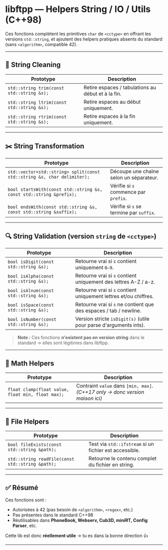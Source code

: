 # libftpp — Helpers String / IO / Utils (C++98)

Ces fonctions complètent les primitives `char` de `<cctype>` 
en offrant les versions `std::string`, et ajoutent des helpers 
pratiques absents du standard (sans `<algorithm>`, compatible 42).

---

## 🧵 String Cleaning

| Prototype | Description |
|----------|-------------|
| `std::string trim(const std::string &s);` | Retire espaces / tabulations au début et à la fin. |
| `std::string ltrim(const std::string &s);` | Retire espaces au début uniquement. |
| `std::string rtrim(const std::string &s);` | Retire espaces à la fin uniquement. |

---

## ✂️ String Transformation

| Prototype | Description |
|----------|-------------|
| `std::vector<std::string> split(const std::string &s, char delimiter);` | Découpe une chaîne selon un séparateur. |
| `bool startsWith(const std::string &s, const std::string &prefix);` | Vérifie si `s` commence par `prefix`. |
| `bool endsWith(const std::string &s, const std::string &suffix);` | Vérifie si `s` se termine par `suffix`. |

---

## 🔍 String Validation (version `string` de `<cctype>`)

| Prototype | Description |
|----------|-------------|
| `bool isDigit(const std::string &s);` | Retourne vrai si `s` contient uniquement `0–9`. |
| `bool isAlpha(const std::string &s);` | Retourne vrai si `s` contient uniquement des lettres A-Z / a-z. |
| `bool isAlnum(const std::string &s);` | Retourne vrai si `s` contient uniquement lettres et/ou chiffres. |
| `bool isSpace(const std::string &s);` | Retourne vrai si `s` ne contient que des espaces / tab / newline. |
| `bool isNumber(const std::string &s);` | Version stricte `isDigit(s)` (utile pour parse d'arguments ints). |

> **Note :** Ces fonctions **n'existent pas en version string** dans le standard → elles sont légitimes dans libftpp.

---

## 🧮 Math Helpers

| Prototype | Description |
|----------|-------------|
| `float clamp(float value, float min, float max);` | Contraint `value` dans `[min, max]`. *(C++17 only → donc version maison ici)* |

---

## 📂 File Helpers

| Prototype | Description |
|----------|-------------|
| `bool fileExists(const std::string &path);` | Test via `std::ifstream` si un fichier est accessible. |
| `std::string readFile(const std::string &path);` | Retourne le contenu complet du fichier en string. |

---

## ✅ Résumé

Ces fonctions sont :
- Autorisées à 42 (pas besoin de `<algorithm>`, `<regex>`, etc.)
- Pas présentes dans le standard C++98
- Réutilisables dans **PhoneBook, Webserv, Cub3D, miniRT, Config Parser**, etc.

Cette lib est donc **réellement utile** → tu es dans la bonne direction 👍

---
